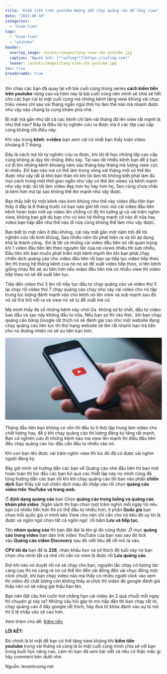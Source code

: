 ```yaml
---
title: "Kiếm tiền trên youtube-Hướng dẫn chạy quảng cáo để tăng view"
date: "2022-08-10"
categories: 
  - "kiem-tien"
tags: 
  - "kiem-tien"
  - "youtube"
header:
  overlay_image: /assets/images/tang-view-cho-youtube.jpg
  caption: "Nguồn ảnh: [**sofsog**](https://sofsog.com)" 
  teaser: /assets/images/tang-view-cho-youtube.jpg
toc: true
breadcrumbs: true
---
```


Xin chào các bạn đã quay lại với bài cuối cùng trong series **cách kiếm tiền trên youtube** nâng cao và hôm nay là bài cuối cùng nên mình sẽ chia sẻ hết cho các bạn cái bí mật cuối cùng mà những kênh tăng view khủng vài chục triệu views chỉ sau vài tháng ngắn ngủi thôi họ làm thế nào mà nhanh được như vậy nào chúng ta cùng khám phá nhé.

Bí mật mà gần như tất cả các kênh chỉ làm vài tháng đã lên view rất mạnh là như thế nào? Đây là điều tôi tự nghiên cứu ra được mà ở các lớp cao cấp cũng không chỉ điều này.

Khi vào trong **kênh ->video** bạn xem cái cũ nhất bạn thấy toàn video khoảng 6 7 tháng.

Đây là cách mà tôi tự nghiên cứu ra được, khi tôi đi học những lớp cao cấp cũng không ai dạy tôi những điều này. Tại sao rất nhiều kênh bạn để ý bạn cứ đi tìm những kênh khoảng năm sáu tháng bảy tháng mà lượng view cực kì nhiều. Đố bạn nào mà có thể làm trong vòng vài tháng mới có thể lên được như vậy rất là khó bản thân tôi khi tôi làm tôi không biết phải làm đủ mọi cách trong một thời gian ngắn như vậy có thể lên views và kênh mạnh như vậy mặc dù tôi làm video đẹp hơn họ hay hơn họ, Seo cũng chưa chắc là kém hơn mà tại sao không thể lên mạnh như vậy được.

Bạn thấy bất kỳ một kênh nào kinh khủng như thế này video đầu tiên bạn thấy ở đây là 8 tháng trước có bạn nào giỏi tới mức mà cái video đầu tiên kênh hoàn toàn mới up video lên chẳng có độ tin tưởng gì cả vài trăm nghìn view, không bao giờ dù bạn cho có kéo hệ thống mạnh cỡ nào đi nữa hay video bạn hấp dẫn như thế nào đi nữa cũng không thể làm như vậy được.

Bạn biết bí mật nằm ở đâu không, cái này mất gần một năm trời để tôi nghiên cứu rất kinh khủng, Sao nhiều năm tôi phát hiện ra và tôi áp dụng khá là thành công.  Đó là tất cả những cái video đầu tiên nó rất quan trọng khi 1 video đầu tiên lên theo nguyên tắc của nó views nhiều thì sub nhiều, Đầu tiên khi bạn muốn phát triển một kênh mạnh lên khi bạn phải chạy chiến dịch quảng cáo cho video đầu tiên rồi bạn up tiếp tục video tiếp theo lên thì trong hệ thống kênh của nó nó sẽ đề xuất video tiếp theo, vì tên kênh giống nhau Nó sẽ ưu tiên hơn nếu video đầu tiên mà có nhiều view thì video tiếp theo nó sẽ đề xuất liên tục.

Tiếp đến video thứ 3 lên rồi tiếp tục đầu tư chạy quảng cáo và video thứ 5 lại chạy rồi video thứ 7 chạy quảng cáo chạy như vậy vài video cho nó tập trung lực lượng đánh mạnh vào cho kênh nó lên view và sub mạnh sau đó nó sẽ thả trôi nổi ra và view nó sẽ tự đề xuất mà có.

Mà mình thấy đa số những kênh này chơi Ga  không sợ bị chết, đầu tư video ban đầu và sau này không đầu tư nữa. Nếu bạn sợ thì vào Net,  khi bạn chạy quảng cáo bằng Google rất thích nó sẽ đánh giá cao như một website đang chạy quảng cáo liên tục thì thứ hạng website sẽ lên rất nhanh bạn trả tiền cho nó đương nhiên nó sẽ ưu tiên bạn hơn.

![Hướng dẫn tăng lượt xem cho youtube](/assets/images/tang-view-cho-youtube.jpg)

Tháng đầu tiên bạn không có vốn thì đầu tư ít thôi tập trung làm video cho chất lượng hay, để ý khi chạy quảng cáo thì lượng đăng ký tăng rất mạnh, Bạn cứ nghiên cứu đi những kênh nào mà view lên mạnh thì điều đầu tiên đều chạy quảng cáo lúc đầu cần đầu tư nhiều vào nó.

Khi con bạn lên được vài trăm nghìn view thì lúc đó đã có được vài nghìn người đăng ký.

Bây giờ mình sẽ hướng dẫn các bạn về Quảng cáo nhé đầu tiên thì bạn mới hoàn toàn thì lúc đầu các bạn bỏ qua các thiết lập này nọ mình cũng đã từng hướng dẫn các bạn rồi khi khi chạy quảng cáo thì bạn vào phần **chiến dịch** Bạn thấy cái nút chiến dịch màu đỏ nhấp vào rồi chọn **quảng cáo video trên YouTube và trang web.**

Ở **định dạng quảng cáo** bạn Chọn **quảng cáo trong luồng và quảng cáo khám phá video** ,Ngân sách thì bạn chọn một trăm nghìn mỗi ngày tôi nếu bạn có nhiều tiền hơn thì có thể đầu tư nhiều hơn, ở phần **Quốc gia** bạn chọn mỗi quốc gia vì mình kéo View cho nên chỉ cần cho nó kêu độ uy tín là được và ngôn ngữ chọn tất cả ngôn ngữ  rồi bấm **Lưu và tiếp tục.**

Tên **nhóm quảng cáo** thì bạn đặt đại là tên gì đó cũng được ,Ở mục **quảng cáo trong video** bạn dán link video YouTube của bạn vào sau đó tick vào **Quảng cáo video Discovery** sau đó viết tiêu đề rồi mô tả vào.

**CPV tối đa** bạn để là **228**, nhân khẩu học và sở thích độ tuổi này nọ bạn chọn cho mình tất cả nhé chỉ cần có view là được rồi **Lưu quảng cáo**.

Đợi khi nào nó duyệt rồi nó sẽ chạy cho bạn, nguyên tắc chạy có tương tác càng cao thì nó càng rẻ nó có thể lên đến vài đồng đến vài chục đồng một click chuột, khi bạn chạy video nào mà thấy có nhiều người click vào xem thì video đó chất lượng còn không thấy ai click thì video đó google đánh giá thấp nên nó sẽ nâng giá thầu bạn lên.

Bạn nên đặt câu hỏi cuốn hút chẳng hạn cái video ăn 2 quả chuối mỗi ngày thì chuyện gì xảy ra? Những câu hỏi gây tò mò hấp dẫn thì bạn chạy rất rẻ, chạy quảng cáo ở đây google rất thích, hãy đưa từ khóa đánh vào sự tò mò thì tỉ lệ nhấp vào sẽ cao hơn.

Xem thêm chủ đề: [Kiếm tiền](https://sofsog.com/kiem-tien)

**LỜI KẾT:**

Đó chính là bí mật để bạn có thể tăng view khủng khi **kiếm tiền youtube** trong vài tháng và cũng là bí mật cuối cùng mình chia sẻ với bạn trong buổi học nâng cao, cám ơn bạn đã xem bài viết và nếu có thắc mắc gì hãy comment bên dưới nhé.

Nguồn: levantruong.net
